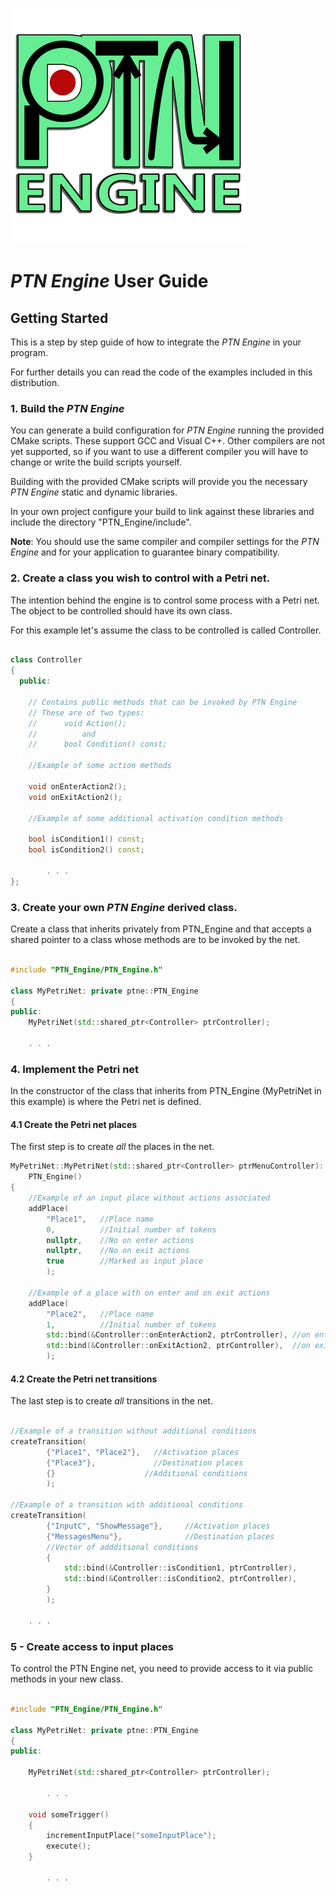 ![PTN Engine](<../Logo/PTN%20Engine%20Logo.svg> "PTN Engine")

# ***PTN Engine* User Guide**

## Getting Started

This is a step by step guide of how to integrate the *PTN Engine* in your 
program.

For further details you can read the code of the examples included in this
distribution.

### 1. Build the *PTN Engine*

You can generate a build configuration for *PTN Engine* running the provided
CMake scripts. These support GCC and Visual C++. Other compilers are not yet 
supported, so if you want to use a different compiler you will have to change 
or write the build scripts yourself.

Building with the provided CMake scripts will provide you the necessary
*PTN Engine* static and dynamic libraries.

In your own project configure your build to link against these libraries and
include the directory "PTN_Engine/include".

**Note**: You should use the same compiler and compiler settings for the
*PTN Engine* and for your application to guarantee binary compatibility.

### 2. Create a class you wish to control with a Petri net.

The intention behind the engine is to control some process with a Petri net.
The object to be controlled should have its own class.

For this example let's assume the class to be controlled is called Controller.

```c++

class Controller
{
  public:

    // Contains public methods that can be invoked by PTN Engine
    // These are of two types:
    //      void Action();
    //          and
    //      bool Condition() const;

    //Example of some action methods

    void onEnterAction2();
    void onExitAction2();

    //Example of some additional activation condition methods

    bool isCondition1() const;
    bool isCondition2() const;

        . . .
};

```

### 3. Create your own *PTN Engine* derived class.

Create a class that inherits privately from PTN_Engine and that accepts a shared
pointer to a class whose methods are to be invoked by the net.

```c++

#include "PTN_Engine/PTN_Engine.h"

class MyPetriNet: private ptne::PTN_Engine
{
public:
    MyPetriNet(std::shared_ptr<Controller> ptrController);

    . . .

```

### 4. Implement the Petri net

In the constructor of the class that inherits from PTN_Engine (MyPetriNet in
this example) is where the Petri net is defined.

#### 4.1 Create the Petri net places

The first step is to create *all* the places in the net.

```c++
MyPetriNet::MyPetriNet(std::shared_ptr<Controller> ptrMenuController):
    PTN_Engine()
{
	//Example of an input place without actions associated
	addPlace(
	    "Place1",   //Place name
	    0,          //Initial number of tokens
	    nullptr,    //No on enter actions
	    nullptr,    //No on exit actions
	    true        //Marked as input place
	    );

	//Example of a place with on enter and on exit actions
	addPlace(
	    "Place2",   //Place name
	    1,          //Initial number of tokens
	    std::bind(&Controller::onEnterAction2, ptrController), //on enter action
	    std::bind(&Controller::onExitAction2, ptrController),  //on exit action
	    );


```

#### 4.2 Create the Petri net transitions

The last step is to create *all* transitions in the net.

```c++

//Example of a transition without additional conditions
createTransition(
        {"Place1", "Place2"},   //Activation places
        {"Place3"},             //Destination places
        {}                    //Additional conditions
        );

//Example of a transition with additional conditions
createTransition(
        {"InputC", "ShowMessage"},     //Activation places          
        {"MessagesMenu"},              //Destination places   
        //Vector of addditional conditions      
        {
            std::bind(&Controller::isCondition1, ptrController),
            std::bind(&Controller::isCondition2, ptrController),           
        }
        );                                 

	. . .

```

### 5 - Create access to input places

To control the PTN Engine net, you need to provide access to it via public 
methods in your new class.


```c++

#include "PTN_Engine/PTN_Engine.h"

class MyPetriNet: private ptne::PTN_Engine
{
public:

	MyPetriNet(std::shared_ptr<Controller> ptrController);

		. . .

	void someTrigger()
	{
		incrementInputPlace("someInputPlace");
		execute();
	}

		. . .

```
